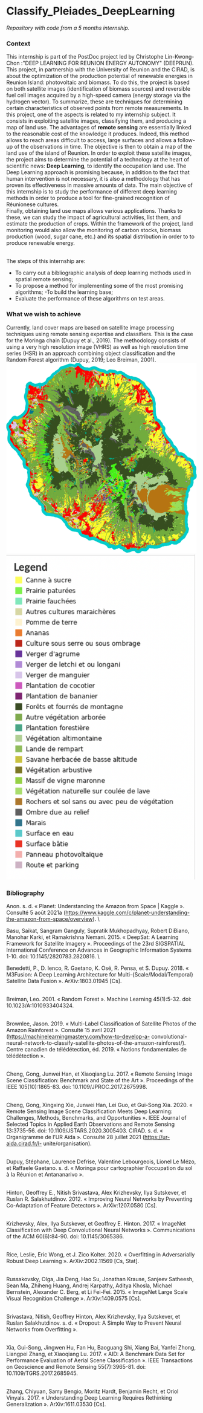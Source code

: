 # Classify_Pleiades_DeepLearning #
*Repository with code from a 5 months internship.* 

### Context ###
This internship is part of the PostDoc project led by Christophe Lin-Kwong-Chon :"DEEP LEARNING FOR REUNION ENERGY AUTONOMY" (DEEPRUN). 
This project, in partnership with the University of Reunion and the CIRAD, is about the optimization of the production potential of renewable energies in Reunion Island: photovoltaic and biomass.
To do this, the project is based on both satellite images (identification of biomass sources) and reversible fuel cell images acquired by a high-speed camera (energy storage via the hydrogen vector). To summarize, these are techniques for determining certain characteristics of observed points from remote measurements. In this project, one of the aspects is related to my internship subject. It consists in exploiting satellite images, classifying them, and producing a map of
land use.
The advantages of **remote sensing** are essentially linked to the reasonable cost of the knowledge it produces. Indeed, this method allows to reach areas difficult to access, large surfaces and allows a follow-up of the observations in time. The objective is
then to obtain a map of the land use of the island of Reunion.
In order to exploit these satellite images, the project aims to determine the potential of a technology at the heart of scientific news: **Deep Learning**, to identify the occupation land use.
The Deep Learning approach is promising because, in addition to the fact that human intervention is not necessary, it is also a methodology that has proven its effectiveness in massive amounts of data.
The main objective of this internship is to study the performance of different deep learning methods in order to produce a tool for fine-grained recognition of Réunionese cultures. 
\
Finally, obtaining land use maps allows various applications. Thanks to these, we can study the impact of agricultural activities, list them, and estimate the production of crops.
Within the framework of the project, land monitoring would also allow the monitoring of carbon stocks, biomass production (wood, sugar cane, etc.) and its spatial distribution in order to to produce renewable energy.

\
The steps of this internship are:

- To carry out a bibliographic analysis of deep learning methods used in spatial remote sensing;
- To propose a method for implementing some of the most promising algorithms; -To build the learning base;
- Evaluate the performance of these algorithms on test areas.

### What we wish to achieve ###
Currently, land cover maps are based on satellite image processing techniques using remote sensing expertise and classifiers. This is the case for the Moringa chain (Dupuy et al., 2019). The methodology consists of using a very high resolution image (VHRS) as well as high resolution time series (HSR) in an approach combining object classification and the Random Forest algorithm (Dupuy, 2019; Leo Breiman, 2001).
![Land use map 2018 Pleiades-0.5m ( Stéphane Dupuy, 2018)](level3.png)
![Legend](legend.png)


### Bibliography ###
Anon. s. d. « Planet: Understanding the Amazon from Space | Kaggle ». Consulté 5 août 2021a (https://www.kaggle.com/c/planet-understanding-the-amazon-from-space/overview).
\

Basu, Saikat, Sangram Ganguly, Supratik Mukhopadhyay, Robert DiBiano, Manohar Karki, et Ramakrishna Nemani. 2015. « DeepSat: A Learning Framework for Satellite Imagery ». Proceedings of the 23rd SIGSPATIAL International Conference on Advances in Geographic Information Systems 1-10. doi: 10.1145/2820783.2820816.
\

Benedetti, P., D. Ienco, R. Gaetano, K. Osé, R. Pensa, et S. Dupuy. 2018. « M3Fusion: A Deep Learning Architecture for Multi-{Scale/Modal/Temporal} Satellite Data Fusion ». ArXiv:1803.01945 [Cs].

\
Breiman, Leo. 2001. « Random Forest ». Machine Learning 45(1):5-32. doi: 10.1023/A:1010933404324.

\
Brownlee, Jason. 2019. « Multi-Label Classification of Satellite Photos of the Amazon Rainforest ». Consulté 15 avril 2021 (https://machinelearningmastery.com/how-to-develop-a- convolutional-neural-network-to-classify-satellite-photos-of-the-amazon-rainforest/).
Centre canadien de télédétection, éd. 2019. « Notions fondamentales de télédétection ».

\
Cheng, Gong, Junwei Han, et Xiaoqiang Lu. 2017. « Remote Sensing Image Scene Classification: Benchmark and State of the Art ». Proceedings of the IEEE 105(10):1865-83. doi: 10.1109/JPROC.2017.2675998.

\
Cheng, Gong, Xingxing Xie, Junwei Han, Lei Guo, et Gui-Song Xia. 2020. « Remote Sensing Image Scene Classification Meets Deep Learning: Challenges, Methods, Benchmarks, and Opportunities ». IEEE Journal of Selected Topics in Applied Earth Observations and Remote Sensing 13:3735-56. doi: 10.1109/JSTARS.2020.3005403.
CIRAD. s. d. « Organigramme de l’UR Aïda ». Consulté 28 juillet 2021 (https://ur-aida.cirad.fr/l- unite/organisation).

\
Dupuy, Stéphane, Laurence Defrise, Valentine Lebourgeois, Lionel Le Mézo, et Raffaele Gaetano. s. d. « Moringa pour cartographier l’occupation du sol à la Réunion et Antananarivo ». 

\
Hinton, Geoffrey E., Nitish Srivastava, Alex Krizhevsky, Ilya Sutskever, et Ruslan R. Salakhutdinov. 2012. « Improving Neural Networks by Preventing Co-Adaptation of Feature Detectors ». ArXiv:1207.0580 [Cs].

\
Krizhevsky, Alex, Ilya Sutskever, et Geoffrey E. Hinton. 2017. « ImageNet Classification with Deep Convolutional Neural Networks ». Communications of the ACM 60(6):84-90. doi: 10.1145/3065386.

\
Rice, Leslie, Eric Wong, et J. Zico Kolter. 2020. « Overfitting in Adversarially Robust Deep Learning ». ArXiv:2002.11569 [Cs, Stat].

\
Russakovsky, Olga, Jia Deng, Hao Su, Jonathan Krause, Sanjeev Satheesh, Sean Ma, Zhiheng Huang, Andrej Karpathy, Aditya Khosla, Michael Bernstein, Alexander C. Berg, et Li Fei-Fei. 2015. « ImageNet Large Scale Visual Recognition Challenge ». ArXiv:1409.0575 [Cs].

\
Srivastava, Nitish, Geoffrey Hinton, Alex Krizhevsky, Ilya Sutskever, et Ruslan Salakhutdinov. s. d. « Dropout: A Simple Way to Prevent Neural Networks from Overfitting ». 

\
Xia, Gui-Song, Jingwen Hu, Fan Hu, Baoguang Shi, Xiang Bai, Yanfei Zhong, Liangpei Zhang, et Xiaoqiang Lu. 2017. « AID: A Benchmark Data Set for Performance Evaluation of Aerial Scene Classification ». IEEE Transactions on Geoscience and Remote Sensing 55(7):3965-81. doi: 10.1109/TGRS.2017.2685945.

\
Zhang, Chiyuan, Samy Bengio, Moritz Hardt, Benjamin Recht, et Oriol Vinyals. 2017.
« Understanding Deep Learning Requires Rethinking Generalization ». ArXiv:1611.03530 [Cs].
